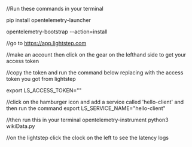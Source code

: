 //Run these commands in your terminal 

pip install opentelemetry-launcher

opentelemetry-bootstrap --action=install


//go to 
https://app.lightstep.com

//make an account then click on the gear on the lefthand side to get your access token 

//copy the token and run the command below replacing <ACCESS TOKEN> with the access token you got from lightstep 

export LS_ACCESS_TOKEN="<ACCESS TOKEN>"


//click on the hamburger icon and add a service called 'hello-client' and then run the command 
export LS_SERVICE_NAME="hello-client"



//then run this in your terminal
opentelemetry-instrument python3 wikiData.py

//on the lightstep click the clock on the left to see the latency logs


